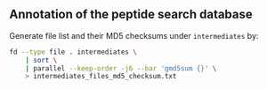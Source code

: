 ## Annotation of the peptide search database
Generate file list and their MD5 checksums under `intermediates` by:

```bash
fd --type file . intermediates \
    | sort \
    | parallel --keep-order -j6 --bar 'gmd5sum {}' \
    > intermediates_files_md5_checksum.txt
```